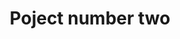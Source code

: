 ---
title: "Poject number two"
description: "The second project in a series of projects"
link: "https://wolfonmoon.com"
type: "project"
---